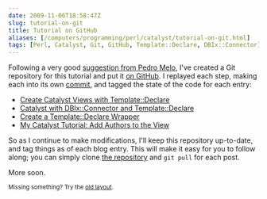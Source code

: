 ```yaml
--- 
date: 2009-11-06T18:58:47Z
slug: tutorial-on-git
title: Tutorial on GitHub
aliases: [/computers/programming/perl/catalyst/tutorial-on-git.html]
tags: [Perl, Catalyst, Git, GitHub, Template::Declare, DBIx::Connector]
---
```


<p>Following a very good <a href="/computers/programming/perl/catalyst/sql-view-aggregate-magic.html#tb" title="My Catalyst Tutorial: Add Authors to the View—Comments">suggestion from Pedro Melo</a>, I've created a Git repository for this tutorial and put it <a href="http://github.com/theory/catalyst-tutorial" title="Catalyst Tutorial on GitHub">on GitHub</a>. I replayed each step, making each into its own <a href="http://github.com/theory/catalyst-tutorial/commits/master" title="Commit History for Catalyst Tutorial">commit</a>, and tagged the state of the code for each entry:</p>

<ul>
<li><a href="http://github.com/theory/catalyst-tutorial/commits/part-01">Create Catalyst Views with Template::Declare</a></li>
<li><a href="http://github.com/theory/catalyst-tutorial/commits/part-02">Catalyst with DBIx::Connector and Template::Declare</a></li>
<li><a href="http://github.com/theory/catalyst-tutorial/commits/part-03">Create a Template::Declare Wrapper</a></li>
<li><a href="http://github.com/theory/catalyst-tutorial/commits/part-04">My Catalyst Tutorial: Add Authors to the View</a></li>
</ul>


<p>So as I continue to make modifications, I'll keep this repository up-to-date, and tag things as of each blog entry. This will make it easy for you to follow along; you can simply clone <a href="git://github.com/theory/catalyst-tutorial.git">the repository</a> and <code>git pull</code> for each post.</p>

<p>More soon.</p>

<p class="past"><small>Missing something? Try the <a rel="nofollow" href="http://past.justatheory.com/computers/programming/perl/catalyst/tutorial-on-git.html">old layout</a>.</small></p>


